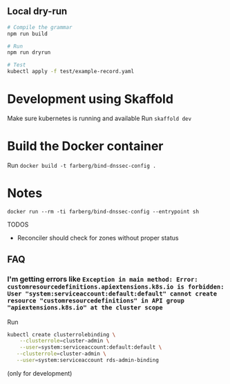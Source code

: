 ## Local dry-run

```bash
# Compile the grammar
npm run build

# Run
npm run dryrun

# Test
kubectl apply -f test/example-record.yaml
```

# Development using Skaffold

Make sure kubernetes is running and available
Run `skaffold dev`


# Build the Docker container

Run `docker build -t farberg/bind-dnssec-config .`

# Notes

`docker run --rm -ti farberg/bind-dnssec-config --entrypoint sh`

TODOS
- Reconciler should check for zones without proper status

## FAQ

### I'm getting errors like `Exception in main method: Error: customresourcedefinitions.apiextensions.k8s.io is forbidden: User "system:serviceaccount:default:default" cannot create resource "customresourcedefinitions" in API group "apiextensions.k8s.io" at the cluster scope`

Run

```bash
kubectl create clusterrolebinding \
	--clusterrole=cluster-admin \
  	--user=system:serviceaccount:default:default \
   --clusterrole=cluster-admin \
   --user=system:serviceaccount rds-admin-binding
```

(only for development)

